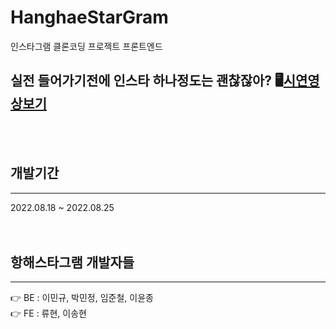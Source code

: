 # HanghaeStarGram

인스타그램 클론코딩 프로젝트 프론트엔드 

실전 들어가기전에 인스타 하나정도는 괜찮잖아?
🖥[시연영상보기]( https://www.youtube.com/watch?v=4X4SM31dh6s)
-----------------------------------------
<br/>
<br/>

##  개발기간
-----------------------------------------

2022.08.18 ~ 2022.08.25
<br/>
<br/>
<br/>

## 항해스타그램 개발자들
-----------------------------------------
👉 BE : 이민규, 박민정, 임준철, 이윤종<br/>
👉 FE : 류현, 이송현


